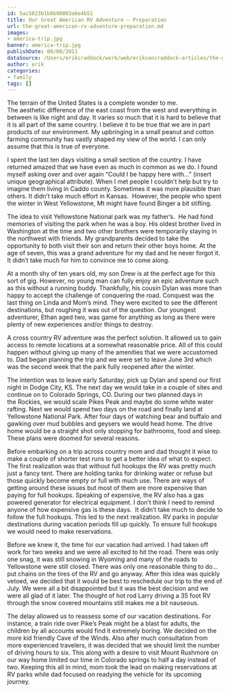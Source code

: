 ```yaml
---
id: 5ac5823b1b0b90003a6e4b51
title: Our Great American RV Adventure – Preparation
url: the-great-american-rv-adventure-preparation.md
images:
- america-trip.jpg
banner: america-trip.jpg
publishDate: 08/08/2011
dataSource: /Users/erikcraddock/work/web/erikvancraddock-articles/the-great-american-rv-adventure-preparation/the-great-american-rv-adventure-preparation.md
author: erik
categories:
- family
tags: []
---
```

The terrain of the United States is a complete wonder to me. The aesthetic difference of the east coast from the west and everything in between is like night and day. It varies so much that it is hard to believe that it is all part of the same country. I believe it to be true that we are in part products of our environment. My upbringing in a small peanut and cotton farming community has vastly shaped my view of the world. I can only assume that this is true of everyone.

I spent the last ten days visiting a small section of the country. I have returned amazed that we have even as much in common as we do. I found myself asking over and over again &#8220;Could I be happy here with&#8230;&#8221; (insert unique geographical attribute). When I met people I couldn&#8217;t help but try to imagine them living in Caddo county. Sometimes it was more plausible than others. It didn&#8217;t take much effort in Kansas.  However, the people who spent the winter in West Yellowstone, Mt might have found Binger a bit stifling.

The idea to visit Yellowstone National park was my father&#8217;s.  He had fond memories of visiting the park when he was a boy. His oldest brother lived in Washington at the time and two other brothers were temporarily staying in the northwest with friends. My grandparents decided to take the opportunity to both visit their son and return their other boys home. At the age of seven, this was a grand adventure for my dad and he never forgot it. It didn&#8217;t take much for him to convince me to come along.

At a month shy of ten years old, my son Drew is at the perfect age for this sort of gig. However, no young man can fully enjoy an epic adventure such as this without a running buddy. Thankfully, his cousin Dylan was more than happy to accept the challenge of conquering the road. Conquest was the last thing on Linda and Mom&#8217;s mind. They were excited to see the different destinations, but roughing it was out of the question. Our youngest adventurer, Ethan aged two, was game for anything as long as there were plenty of new experiences and/or things to destroy.

A cross country RV adventure was the perfect solution. It allowed us to gain access to remote locations at a somewhat reasonable price. All of this could happen without giving up many of the amenities that we were accustomed to. Dad began planning the trip and we were set to leave June 3rd which was the second week that the park fully reopened after the winter.

The intention was to leave early Saturday, pick up Dylan and spend our first night in Dodge City, KS. The next day we would take in a couple of sites and continue on to Colorado Springs, CO. During our two planned days in the Rockies, we would scale Pikes Peak and maybe do some white water rafting. Next we would spend two days on the road and finally land at Yellowstone National Park. After four days of watching bear and buffalo and gawking over mud bubbles and geysers we would head home. The drive home would be a straight shot only stopping for bathrooms, food and sleep. These plans were doomed for several reasons.

Before embarking on a trip across country mom and dad thought it wise to make a couple of shorter test runs to get a better idea of what to expect. The first realization was that without full hookups the RV was pretty much just a fancy tent. There are holding tanks for drinking water or refuse but those quickly become empty or full with much use. There are ways of getting around these issues but most of them are more expensive than paying for full hookups. Speaking of expensive, the RV also has a gas powered generator for electrical equipment. I don&#8217;t think I need to remind anyone of how expensive gas is these days.  It didn&#8217;t take much to decide to follow the full hookups. This led to the next realization. RV parks in popular destinations during vacation periods fill up quickly. To ensure full hookups we would need to make reservations.

Before we knew it, the time for our vacation had arrived. I had taken off work for two weeks and we were all excited to hit the road. There was only one snag, it was still snowing in Wyoming and many of the roads to Yellowstone were still closed. There was only one reasonable thing to do&#8230; put chains on the tires of the RV and go anyway. After this idea was quickly vetoed, we decided that it would be best to reschedule our trip to the end of July. We were all a bit disappointed but it was the best decision and we were all glad of it later. The thought of hot rod Larry driving a 35 foot RV through the snow covered mountains still makes me a bit nauseous.

The delay allowed us to reassess some of our vacation destinations. For instance, a train ride over Pike&#8217;s Peak might be a blast for adults, the children by all accounts would find it extremely boring. We decided on the more kid friendly Cave of the Winds. Also after much consultation from more experienced travelers, it was decided that we should limit the number of driving hours to six. This along with a desire to visit Mount Rushmore on our way home limited our time in Colorado springs to half a day instead of two. Keeping this all in mind, mom took the lead on making reservations at RV parks while dad focused on readying the vehicle for its upcoming journey.
